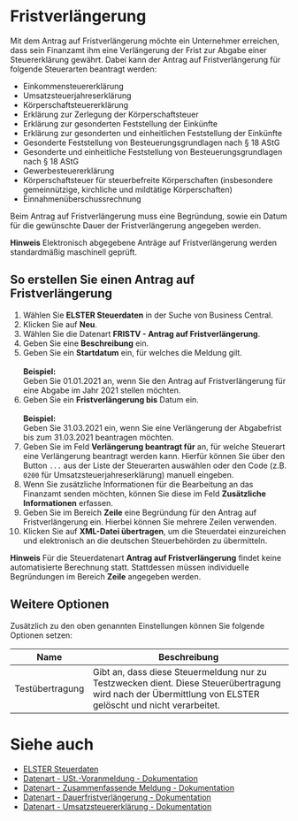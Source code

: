 # Fristverlängerung

Mit dem Antrag auf Fristverlängerung möchte ein Unternehmer erreichen, dass sein Finanzamt ihm eine Verlängerung der Frist zur Abgabe einer Steuererklärung gewährt. Dabei kann der Antrag auf Fristverlängerung für folgende Steuerarten beantragt werden:
- Einkommensteuererklärung
- Umsatzsteuerjahreserklärung
- Körperschaftsteuererklärung
- Erklärung zur Zerlegung der Körperschaftsteuer
- Erklärung zur gesonderten Feststellung der Einkünfte
- Erklärung zur gesonderten und einheitlichen Feststellung der Einkünfte
- Gesonderte Feststellung von Besteuerungsgrundlagen nach § 18 AStG
- Gesonderte und einheitliche Feststellung von Besteuerungsgrundlagen nach § 18 AStG
- Gewerbesteuererklärung
- Körperschaftsteuer für steuerbefreite Körperschaften (insbesondere gemeinnützige, kirchliche und mildtätige Körperschaften)
- Einnahmenüberschussrechnung

Beim Antrag auf Fristverlängerung muss eine Begründung, sowie ein Datum für die gewünschte Dauer der Fristverlängerung angegeben werden.

<div class="alert alert-info">
    <i class="fa-duotone fa-thin fa-lightbulb fa-lg"></i>
    <strong>Hinweis</strong> Elektronisch abgegebene Anträge auf Fristverlängerung werden standardmäßig maschinell geprüft.
</div>

## So erstellen Sie einen Antrag auf Fristverlängerung
1. Wählen Sie **ELSTER Steuerdaten** in der Suche von Business Central.
2. Klicken Sie auf **Neu**.
3. Wählen Sie die Datenart **FRISTV - Antrag auf Fristverlängerung**.
4. Geben Sie eine **Beschreibung** ein.
5. Geben Sie ein **Startdatum** ein, für welches die Meldung gilt.<br><br>**Beispiel:**<br>Geben Sie 01.01.2021 an, wenn Sie den Antrag auf Fristverlängerung für eine Abgabe im Jahr 2021 stellen möchten.
6. Geben Sie ein **Fristverlängerung bis** Datum ein.<br><br>**Beispiel:**<br>Geben Sie 31.03.2021 ein, wenn Sie eine Verlängerung der Abgabefrist bis zum 31.03.2021 beantragen möchten.
7. Geben Sie im Feld **Verlängerung beantragt für** an, für welche Steuerart eine Verlängerung beantragt werden kann. Hierfür können Sie über den Button `...` aus der Liste der Steuerarten auswählen oder den Code (z.B. `0200` für Umsatzsteuerjahreserklärung) manuell eingeben.
8. Wenn Sie zusätzliche Informationen für die Bearbeitung an das Finanzamt senden möchten, können Sie diese im Feld **Zusätzliche Informationen** erfassen.
9. Geben Sie im Bereich **Zeile** eine Begründung für den Antrag auf Fristverlängerung ein. Hierbei können Sie mehrere Zeilen verwenden.
10. Klicken Sie auf **XML-Datei übertragen**, um die Steuerdatei einzureichen und elektronisch an die deutschen Steuerbehörden zu übermitteln.

<div class="alert alert-info">
    <i class="fa-duotone fa-thin fa-lightbulb fa-lg"></i>
    <strong>Hinweis</strong> Für die Steuerdatenart <b>Antrag auf Fristverlängerung</b> findet keine automatisierte Berechnung statt. Stattdessen müssen individuelle Begründungen im Bereich <b>Zeile</b> angegeben werden.
</div>

## Weitere Optionen
Zusätzlich zu den oben genannten Einstellungen können Sie folgende Optionen setzen:

| Name | Beschreibung |
| --- | --- |
| Testübertragung | Gibt an, dass diese Steuermeldung nur zu Testzwecken dient. Diese Steuerübertragung wird nach der Übermittlung von ELSTER gelöscht und nicht verarbeitet. |

# Siehe auch
- [ELSTER Steuerdaten](elster-tax-statements.md)
- [Datenart - USt.-Voranmeldung - Dokumentation](elster-sales-vat-adv-notification.md)
- [Datenart - Zusammenfassende Meldung - Dokumentation](elster-recapulative-statement.md)
- [Datenart - Dauerfristverlängerung - Dokumentation](elster-permanent-time-limit-extension.md)
- [Datenart - Umsatzsteuererklärung - Dokumentation](elster-annual-vat-return.md)